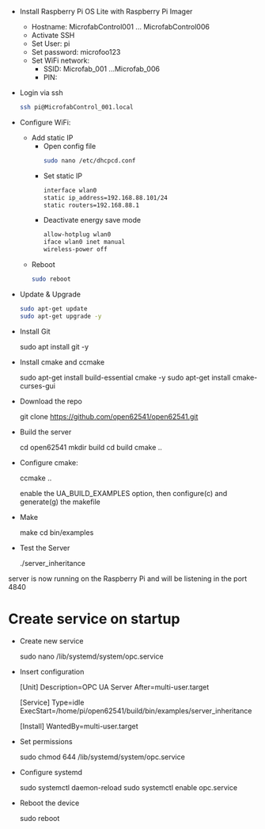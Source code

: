 
- Install Raspberry Pi OS Lite with Raspberry Pi Imager
    - Hostname: MicrofabControl001 ... MicrofabControl006
    - Activate SSH
    - Set User: pi
    - Set password: microfoo123
    - Set WiFi network:
      - SSID: Microfab_001 ...Microfab_006
      - PIN:
- Login via ssh
    ``` bash
    ssh pi@MicrofabControl_001.local
    ```
      
- Configure WiFi:
    - Add static IP
        - Open config file
            ``` bash
            sudo nano /etc/dhcpcd.conf 
            ```   
        - Set static IP
            ```bash
            interface wlan0
            static ip_address=192.168.88.101/24
            static routers=192.168.88.1 
            ```
        - Deactivate energy save mode
            ``` bash
            allow-hotplug wlan0
            iface wlan0 inet manual
            wireless-power off
            ```
    - Reboot
        ``` bash
        sudo reboot
        ```
- Update & Upgrade
    ```bash
    sudo apt-get update
    sudo apt-get upgrade -y
    ```
- Install Git


    sudo apt install git -y

- Install cmake and ccmake


    sudo apt-get install build-essential cmake -y
    sudo apt-get install cmake-curses-gui

- Download the repo


    git clone https://github.com/open62541/open62541.git

- Build the server


    cd open62541 
    mkdir build 
    cd build 
    cmake .. 

- Configure cmake:

    
    ccmake .. 

    enable the UA_BUILD_EXAMPLES option, then configure(c) and generate(g) the makefile

- Make


    make 
    cd bin/examples 

- Test the Server


    ./server_inheritance

server is now running on the Raspberry Pi and will be listening in the port 4840

# Create service on startup

- Create new service


    sudo nano /lib/systemd/system/opc.service

- Insert configuration


     [Unit]
     Description=OPC UA Server
     After=multi-user.target
    
     [Service]
     Type=idle
     ExecStart=/home/pi/open62541/build/bin/examples/server_inheritance
    
     [Install]
     WantedBy=multi-user.target

- Set permissions


    sudo chmod 644 /lib/systemd/system/opc.service

- Configure systemd


    sudo systemctl daemon-reload
    sudo systemctl enable opc.service

- Reboot the device


    sudo reboot